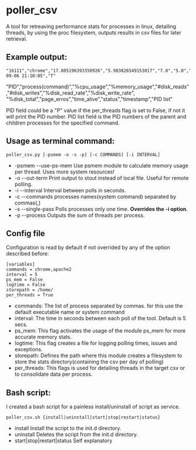 poller_csv
==========

A tool for retreaving performance stats for processes in linux, detailing threads, by using the proc filesystem,
outputs results in csv files for later retrieval.

Example output:
---------------

```
"16111","chrome","17.805196393350926","5.983826549153017","7.0","5.0","0.0","0.0","0.0","1.0","16518.379999999997","S","2014-09-06 21:10:05","T"

```
"PID","process(command)","%cpu_usage","%memory_usage","#disk_reads","#disk_writes","%disk_read_rate","%disk_write_rate",
"%disk_total","page_erros","time_alive","status","timestamp","PID list"

PID field could be a "P" value if the per_threads flag is set to False, if not it will print the PID number.
PID list field is the PID numbers of the parent and children processes for the specified command.


Usage as terminal command:
--------------------------

```
poller_csv.py [-psmem -o -s -p] [-c COMMANDS] [-i INTERVAL]

```
* -psmem --use-ps-mem Use psmem module to calculate memory usage per thread. Uses more system resources!
* -o --out-term Print output to stout instead of local file. Useful for remote polling.
* -i --interval Interval between polls in seconds.
* -c --commands processes names(system command) separated by commas(,)
* -s --single-pass Polls processes only one time. **Overrides the -i option**.
* -p --process Outputs the sum of threads per process.


Config file
-----------

Configuration is read by default if not overrided by any of the option described before:

```
[variables]
commands = chrome,apache2
interval = 5
ps_mem = False
logtime = False
storepath = /home/
per_threads = True

```

* commands: The list of process separated by commas. for this use the default executable name or system command
* interval: The time in seconds between each poll of the tool. Default is 5 secs.
* ps_mem: This flag activates the usage of the module ps_mem for more accurate memory stats.
* logtime: This flag creates a file for logging polling times, issues and exceptions.
* storepath: Defines the path where this module creates a filesystem to store the stats directory(containing the csv per day of polling)
* per_threads: This flags is used for detailing threads in the target csv or to consolidate data per process.


Bash script:
------------

I created a bash script for a painless install/uninstall of script as service.

```
poller_csv.sh {install|uninstall|start|stop|restart|status}

```

* install Install the script to the init.d directory.
* uninstall Deletes the script from the init.d directory.
* start|stop|restart|status Self explanatory